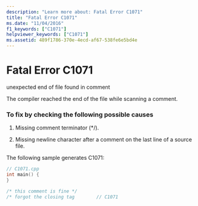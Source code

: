 ```yaml
---
description: "Learn more about: Fatal Error C1071"
title: "Fatal Error C1071"
ms.date: "11/04/2016"
f1_keywords: ["C1071"]
helpviewer_keywords: ["C1071"]
ms.assetid: 489f1786-370e-4ecd-af67-538fe6e5bd4e
---
```

# Fatal Error C1071

unexpected end of file found in comment

The compiler reached the end of the file while scanning a comment.

### To fix by checking the following possible causes

1. Missing comment terminator (*/).

1. Missing newline character after a comment on the last line of a source file.

The following sample generates C1071:

```cpp
// C1071.cpp
int main() {
}

/* this comment is fine */
/* forgot the closing tag        // C1071
```
